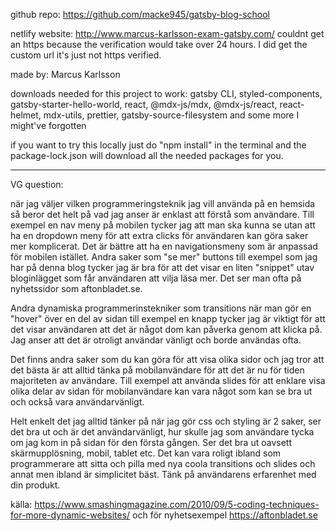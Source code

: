 github repo: https://github.com/macke945/gatsby-blog-school

netlify website: http://www.marcus-karlsson-exam-gatsby.com/
couldnt get an https because the verification would take over 24 hours. I did get the custom url it's just not https verified.

made by: Marcus Karlsson

downloads needed for this project to work: gatsby CLI, styled-components, gatsby-starter-hello-world, react, @mdx-js/mdx, @mdx-js/react, react-helmet, mdx-utils, prettier, gatsby-source-filesystem and some more I might've forgotten

if you want to try this locally just do "npm install" in the terminal and the package-lock.json will download all the needed packages for you.

--------------------------------------------

VG question:

när jag väljer vilken programmeringsteknik jag vill använda på en hemsida så beror det helt på vad jag anser är enklast att förstå som användare. Till exempel en nav meny på mobilen tycker jag att man ska kunna se utan att ha en dropdown meny för att extra clicks för användaren kan göra saker mer komplicerat. Det är bättre att ha en navigationsmeny som är anpassad för mobilen istället. Andra saker som "se mer" buttons till exempel som jag har på denna blog tycker jag är bra för att det visar en liten "snippet" utav bloginlägget som får användaren att vilja läsa mer. Det ser man ofta på nyhetssidor som aftonbladet.se.

Andra dynamiska programmerinstekniker som transitions när man gör en "hover" över en del av sidan till exempel en knapp tycker jag är viktigt för att det visar användaren att det är något dom kan påverka genom att klicka på. Jag anser att det är otroligt användar vänligt och borde användas ofta.

Det finns andra saker som du kan göra för att visa olika sidor och jag tror att det bästa är att alltid tänka på mobilanvändare för att det är nu för tiden majoriteten av användare. Till exempel att använda slides för att enklare visa olika delar av sidan för mobilanvändare kan vara något som kan se bra ut och också vara användarvänligt.

Helt enkelt det jag alltid tänker på när jag gör css och styling är 2 saker, ser det bra ut och är det användarvänligt, hur skulle jag som användare tycka om jag kom in på sidan för den första gången. Ser det bra ut oavsett skärmupplösning, mobil, tablet etc. Det kan vara roligt ibland som programmerare att sitta och pilla med nya coola transitions och slides och annat men ibland är simplicitet bäst. Tänk på användarens erfarenhet med din produkt.

källa: https://www.smashingmagazine.com/2010/09/5-coding-techniques-for-more-dynamic-websites/ och för nyhetsexempel https://aftonbladet.se